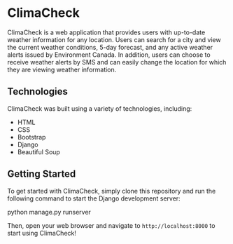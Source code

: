 # ClimaCheck

ClimaCheck is a web application that provides users with up-to-date weather information for any location. Users can search for a city and view the current weather conditions, 5-day forecast, and any active weather alerts issued by Environment Canada. In addition, users can choose to receive weather alerts by SMS and can easily change the location for which they are viewing weather information.


## Technologies

ClimaCheck was built using a variety of technologies, including:

- HTML
- CSS
- Bootstrap
- Django
- Beautiful Soup

## Getting Started

To get started with ClimaCheck, simply clone this repository and run the following command to start the Django development server:

python manage.py runserver


Then, open your web browser and navigate to `http://localhost:8000` to start using ClimaCheck!


